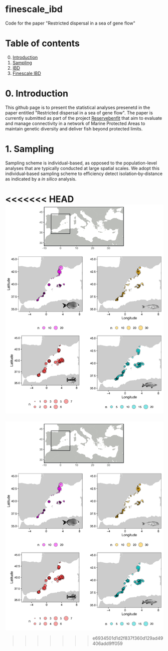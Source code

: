 # finescale_ibd
Code for the paper "Restricted dispersal in a sea of gene flow"

# Table of contents

0. [Introduction](#0-introduction)
1. [Sampling](#1-installation)
2. [IBD](#2-ibd)
3. [Finescale IBD](#3-finescale_ibd)

# 0. Introduction

This github page is to present the statistical analyses presenetd in the paper entitled "Restricted dispersal in a sea of gene flow".
The paper is currently submitted as part of the project [Reservebenfit](https://www.biodiversa.org/1023) that aim to evaluate and manage connectivity in a network of Marine Protected Areas to maintain genetic diversity and deliver fish beyond protected limits.

# 1. Sampling

Sampling scheme is individual-based, as opposed to the population-level analyses that are typically conducted at large spatial scales.
We adopt this individual‐based sampling scheme to efficiency detect isolation‐by‐distance as indicated by a *in silico* analysis.

<<<<<<< HEAD
![Individual sampling scheme of reserevbenefit](01-sampling/sampling.png)
=======
![Individual sampling scheme of reserevbenefit](01-sampling/sampling.png)
>>>>>>> e6934501d1d2f837f360d129ad49406add9ff059
